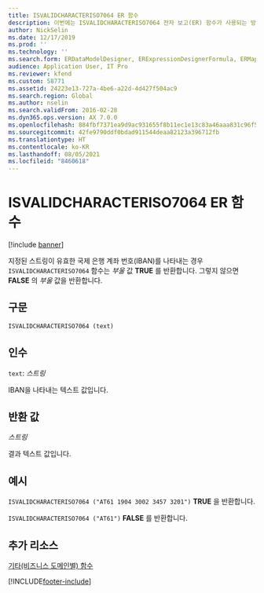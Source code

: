 ```yaml
---
title: ISVALIDCHARACTERISO7064 ER 함수
description: 이번에는 ISVALIDCHARACTERISO7064 전자 보고(ER) 함수가 사용되는 방법에 대한 정보를 제공합니다.
author: NickSelin
ms.date: 12/17/2019
ms.prod: ''
ms.technology: ''
ms.search.form: ERDataModelDesigner, ERExpressionDesignerFormula, ERMappedFormatDesigner, ERModelMappingDesigner
audience: Application User, IT Pro
ms.reviewer: kfend
ms.custom: 58771
ms.assetid: 24223e13-727a-4be6-a22d-4d427f504ac9
ms.search.region: Global
ms.author: nselin
ms.search.validFrom: 2016-02-28
ms.dyn365.ops.version: AX 7.0.0
ms.openlocfilehash: 884fbf7371ea9d9ac931655f8b11ec1e13c83a46aaa831c96f5d558209205e09
ms.sourcegitcommit: 42fe9790ddf0bdad911544deaa82123a396712fb
ms.translationtype: HT
ms.contentlocale: ko-KR
ms.lasthandoff: 08/05/2021
ms.locfileid: "8460618"
---
```

# <a name="isvalidcharacteriso7064-er-function"></a>ISVALIDCHARACTERISO7064 ER 함수

[!include [banner](../includes/banner.md)]

지정된 스트링이 유효한 국제 은행 계좌 번호(IBAN)를 나타내는 경우 `ISVALIDCHARACTERISO7064` 함수는 *부울* 값 **TRUE** 를 반환합니다. 그렇지 않으면 **FALSE** 의 *부울* 값을 반환합니다.

## <a name="syntax"></a>구문

```vb
ISVALIDCHARACTERISO7064 (text)
```

## <a name="arguments"></a>인수

`text`: *스트링*

IBAN을 나타내는 텍스트 값입니다.

## <a name="return-values"></a>반환 값

*스트링*

결과 텍스트 값입니다.

## <a name="example"></a>예시

`ISVALIDCHARACTERISO7064 ("AT61 1904 3002 3457 3201")` **TRUE** 을 반환합니다. 

`ISVALIDCHARACTERISO7064 ("AT61")` **FALSE** 를 반환합니다.

## <a name="additional-resources"></a>추가 리소스

[기타(비즈니스 도메인별) 함수](er-functions-category-other.md)


[!INCLUDE[footer-include](../../../includes/footer-banner.md)]